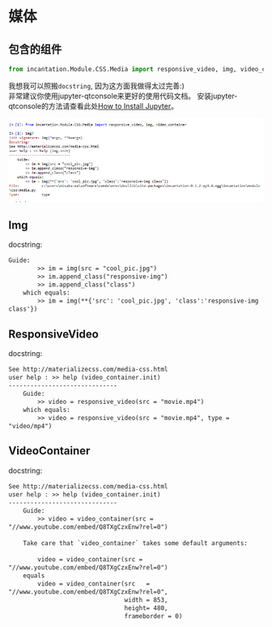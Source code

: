 # 媒体

## 包含的组件

```python
from incantation.Module.CSS.Media import responsive_video, img, video_container
```

我想我可以照搬`docstring`, 因为这方面我做得太过完善:)  
非常建议你使用jupyter-qtconsole来更好的使用代码文档。
安装jupyter-qtconsole的方法请查看此处[How to Install Jupyter](./jupyter.md)。

[![help](./help.PNG)](./help.PNG)

## Img

docstring:
```
Guide:
        >> im = img(src = "cool_pic.jpg")
        >> im.append_class("responsive-img")
        >> im.append_class("class")
    which equals:
        >> im = img(**{'src': 'cool_pic.jpg', 'class':'responsive-img class'})
```

## ResponsiveVideo

docstring:
```
See http://materializecss.com/media-css.html
user help : >> help (video_container.init)
------------------------------
    Guide:
        >> video = responsive_video(src = "movie.mp4")
    which equals:
        >> video = responsive_video(src = "movie.mp4", type = "video/mp4")
```

## VideoContainer

docstring:
```
See http://materializecss.com/media-css.html
user help : >> help (video_container.init)
------------------------------
    Guide:
        >> video = video_container(src = "//www.youtube.com/embed/Q8TXgCzxEnw?rel=0")
        
    Take care that `video_container` takes some default arguments:
        
        video = video_container(src = "//www.youtube.com/embed/Q8TXgCzxEnw?rel=0")
    equals 
        video = video_container(src   = "//www.youtube.com/embed/Q8TXgCzxEnw?rel=0",
                                width = 853,
                                height= 480,
                                frameborder = 0)
```
